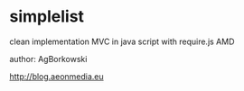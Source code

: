 simplelist
==========

clean implementation MVC in java script with require.js AMD

author: AgBorkowski

http://blog.aeonmedia.eu
